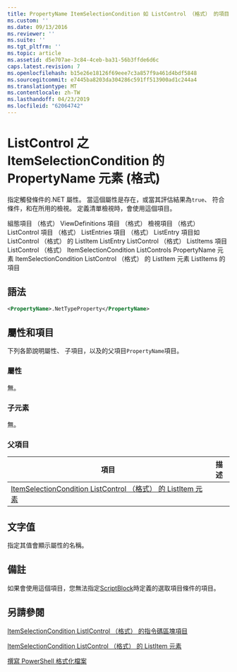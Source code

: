 ```yaml
---
title: PropertyName ItemSelectionCondition 如 ListControl （格式） 的項目 |Microsoft Docs
ms.custom: ''
ms.date: 09/13/2016
ms.reviewer: ''
ms.suite: ''
ms.tgt_pltfrm: ''
ms.topic: article
ms.assetid: d5e707ae-3c84-4ceb-ba31-56b3ffde6d6c
caps.latest.revision: 7
ms.openlocfilehash: b15e26e18126f69eee7c3a857f9a461d4bdf5848
ms.sourcegitcommit: e7445ba8203da304286c591ff513900ad1c244a4
ms.translationtype: MT
ms.contentlocale: zh-TW
ms.lasthandoff: 04/23/2019
ms.locfileid: "62064742"
---
```

# <a name="propertyname-element-for-itemselectioncondition-for-listcontrol-format"></a>ListControl 之 ItemSelectionCondition 的 PropertyName 元素 (格式)

指定觸發條件的.NET 屬性。 當這個屬性是存在，或當其評估結果為`true`、 符合條件，和在所用的檢視。 定義清單檢視時，會使用這個項目。

組態項目 （格式） ViewDefinitions 項目 （格式） 檢視項目 （格式） ListControl 項目 （格式） ListEntries 項目 （格式） ListEntry 項目如 ListControl （格式） 的 ListItem ListEntry ListControl （格式） ListItems 項目ListControl （格式） ItemSelectionCondition ListControls PropertyName 元素 ItemSelectionCondition ListControl （格式） 的 ListItem 元素 ListItems 的項目

## <a name="syntax"></a>語法

```xml
<PropertyName>.NetTypeProperty</PropertyName>
```

## <a name="attributes-and-elements"></a>屬性和項目

下列各節說明屬性、 子項目，以及的父項目`PropertyName`項目。

### <a name="attributes"></a>屬性

無。

### <a name="child-elements"></a>子元素

無。

### <a name="parent-elements"></a>父項目

|項目|描述|
|-------------|-----------------|
|[ItemSelectionCondition ListControl （格式） 的 ListItem 元素](./itemselectioncondition-element-for-listitem-for-listcontrol-format.md)||

## <a name="text-value"></a>文字值

指定其值會顯示屬性的名稱。

## <a name="remarks"></a>備註

如果會使用這個項目，您無法指定[ScriptBlock](./scriptblock-element-for-itemselectioncondition-for-listcontrol-format.md)時定義的選取項目條件的項目。

## <a name="see-also"></a>另請參閱

[ItemSelectionCondition ListIControl （格式） 的指令碼區塊項目](./scriptblock-element-for-itemselectioncondition-for-listcontrol-format.md)

[ItemSelectionCondition ListControl （格式） 的 ListItem 元素](./itemselectioncondition-element-for-listitem-for-listcontrol-format.md)

[撰寫 PowerShell 格式化檔案](./writing-a-powershell-formatting-file.md)
